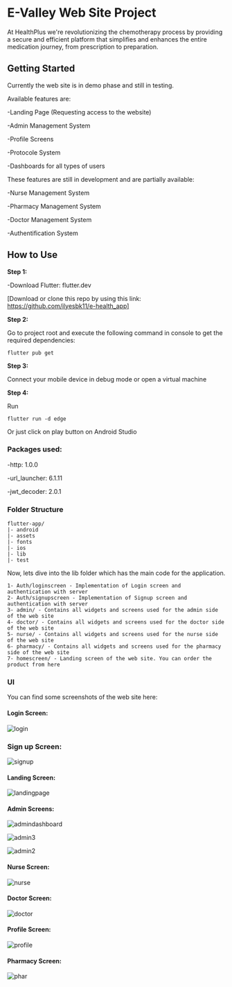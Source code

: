 # E-Valley Web Site Project

At HealthPlus we're revolutionizing the chemotherapy process by providing a secure and efficient platform that simplifies and enhances the entire medication journey, from prescription to preparation.

## Getting Started

Currently the web site is in demo phase and still in testing. 

Available features are:

-Landing Page (Requesting access to the website)

-Admin Management System

-Profile Screens

-Protocole System

-Dashboards for all types of users

These features are still in development and are partially available:

-Nurse Management System

-Pharmacy Management System

-Doctor Management System

-Authentification System

## How to Use 

**Step 1:**

-Download Flutter: flutter.dev

[Download or clone this repo by using this link: https://github.com/ilyesbk11/e-health_app]

**Step 2:**

Go to project root and execute the following command in console to get the required dependencies: 

```
flutter pub get 
```

**Step 3:**

Connect your mobile device in debug mode or open a virtual machine

**Step 4:**

Run 
```
flutter run -d edge
```

Or just click on play button on Android Studio


### Packages used:

-http: 1.0.0

-url_launcher: 6.1.11

-jwt_decoder: 2.0.1


### Folder Structure

```
flutter-app/
|- android
|- assets
|- fonts
|- ios
|- lib
|- test
```

Now, lets dive into the lib folder which has the main code for the application.

```
1- Auth/loginscreen - Implementation of Login screen and authentication with server
2- Auth/signupscreen - Implementation of Signup screen and authentication with server
3- admin/ - Contains all widgets and screens used for the admin side of the web site
4- doctor/ - Contains all widgets and screens used for the doctor side of the web site
5- nurse/ - Contains all widgets and screens used for the nurse side of the web site
6- pharmacy/ - Contains all widgets and screens used for the pharmacy side of the web site
7- homescreen/ - Landing screen of the web site. You can order the product from here
```

### UI

You can find some screenshots of the web site here:

#### Login Screen:

![login](https://github.com/ilyesbk11/e-health_app/assets/146425454/bc673b27-b5fd-4d89-b1e9-8e22127934a4)

### Sign up Screen:

![signup](https://github.com/ilyesbk11/e-health_app/assets/146425454/2f5fca48-7d54-43ce-bc2f-a081b3dd3ac4)

#### Landing Screen:

![landingpage](https://github.com/ilyesbk11/e-health_app/assets/146425454/9d7825c4-6370-4fde-a403-cd27999a0421)

#### Admin Screens:

![admindashboard](https://github.com/ilyesbk11/e-health_app/assets/146425454/f4ba5c8c-2d07-44e8-81c7-a18c65517524)

![admin3](https://github.com/ilyesbk11/e-health_app/assets/146425454/7781eee6-8445-451b-8ee2-84ce734108df)

![admin2](https://github.com/ilyesbk11/e-health_app/assets/146425454/7af94d62-8273-4bdd-8a47-d3bde0e325c3)

#### Nurse Screen:

![nurse](https://github.com/ilyesbk11/e-health_app/assets/146425454/9cfc7e65-75dc-4c23-828a-b93892604e91)

#### Doctor Screen:
![doctor](https://github.com/ilyesbk11/e-health_app/assets/146425454/92615dad-d9d3-4879-99af-8cdc6072ed5f)

#### Profile Screen:

![profile](https://github.com/ilyesbk11/e-health_app/assets/146425454/4ffdf3e2-5e08-4231-9207-2f550ab8cd7f)

#### Pharmacy Screen:

![phar](https://github.com/ilyesbk11/e-health_app/assets/146425454/14d4db5c-bcde-4b39-8d74-87e687aaac0c)

